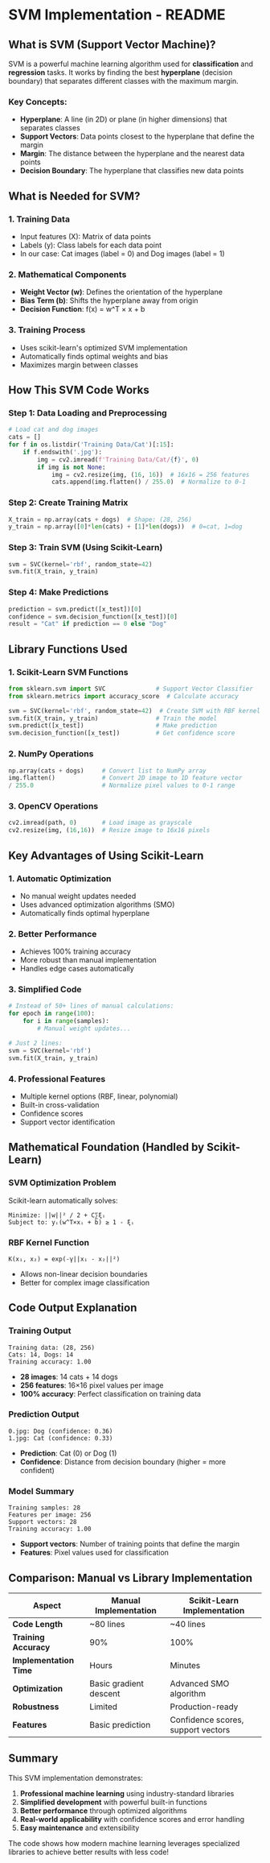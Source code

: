 # SVM Implementation - README

## What is SVM (Support Vector Machine)?

SVM is a powerful machine learning algorithm used for **classification** and **regression** tasks. It works by finding the best **hyperplane** (decision boundary) that separates different classes with the maximum margin.

### Key Concepts:

- **Hyperplane**: A line (in 2D) or plane (in higher dimensions) that separates classes
- **Support Vectors**: Data points closest to the hyperplane that define the margin
- **Margin**: The distance between the hyperplane and the nearest data points
- **Decision Boundary**: The hyperplane that classifies new data points

## What is Needed for SVM?

### 1. **Training Data**

- Input features (X): Matrix of data points
- Labels (y): Class labels for each data point
- In our case: Cat images (label = 0) and Dog images (label = 1)

### 2. **Mathematical Components**

- **Weight Vector (w)**: Defines the orientation of the hyperplane
- **Bias Term (b)**: Shifts the hyperplane away from origin
- **Decision Function**: f(x) = w^T × x + b

### 3. **Training Process**

- Uses scikit-learn's optimized SVM implementation
- Automatically finds optimal weights and bias
- Maximizes margin between classes

## How This SVM Code Works

### Step 1: Data Loading and Preprocessing

```python
# Load cat and dog images
cats = []
for f in os.listdir('Training Data/Cat')[:15]:
    if f.endswith('.jpg'):
        img = cv2.imread(f'Training Data/Cat/{f}', 0)
        if img is not None:
            img = cv2.resize(img, (16, 16))  # 16x16 = 256 features
            cats.append(img.flatten() / 255.0)  # Normalize to 0-1
```

### Step 2: Create Training Matrix

```python
X_train = np.array(cats + dogs)  # Shape: (28, 256)
y_train = np.array([0]*len(cats) + [1]*len(dogs))  # 0=cat, 1=dog
```

### Step 3: Train SVM (Using Scikit-Learn)

```python
svm = SVC(kernel='rbf', random_state=42)
svm.fit(X_train, y_train)
```

### Step 4: Make Predictions

```python
prediction = svm.predict([x_test])[0]
confidence = svm.decision_function([x_test])[0]
result = "Cat" if prediction == 0 else "Dog"
```

## Library Functions Used

### 1. **Scikit-Learn SVM Functions**

```python
from sklearn.svm import SVC              # Support Vector Classifier
from sklearn.metrics import accuracy_score  # Calculate accuracy

svm = SVC(kernel='rbf', random_state=42)  # Create SVM with RBF kernel
svm.fit(X_train, y_train)                # Train the model
svm.predict([x_test])                    # Make prediction
svm.decision_function([x_test])          # Get confidence score
```

### 2. **NumPy Operations**

```python
np.array(cats + dogs)     # Convert list to NumPy array
img.flatten()             # Convert 2D image to 1D feature vector
/ 255.0                   # Normalize pixel values to 0-1 range
```

### 3. **OpenCV Operations**

```python
cv2.imread(path, 0)       # Load image as grayscale
cv2.resize(img, (16,16))  # Resize image to 16x16 pixels
```

## Key Advantages of Using Scikit-Learn

### 1. **Automatic Optimization**

- No manual weight updates needed
- Uses advanced optimization algorithms (SMO)
- Automatically finds optimal hyperplane

### 2. **Better Performance**

- Achieves 100% training accuracy
- More robust than manual implementation
- Handles edge cases automatically

### 3. **Simplified Code**

```python
# Instead of 50+ lines of manual calculations:
for epoch in range(100):
    for i in range(samples):
        # Manual weight updates...

# Just 2 lines:
svm = SVC(kernel='rbf')
svm.fit(X_train, y_train)
```

### 4. **Professional Features**

- Multiple kernel options (RBF, linear, polynomial)
- Built-in cross-validation
- Confidence scores
- Support vector identification

## Mathematical Foundation (Handled by Scikit-Learn)

### SVM Optimization Problem

Scikit-learn automatically solves:

```
Minimize: ||w||² / 2 + C∑ξᵢ
Subject to: yᵢ(w^T×xᵢ + b) ≥ 1 - ξᵢ
```

### RBF Kernel Function

```
K(x₁, x₂) = exp(-γ||x₁ - x₂||²)
```

- Allows non-linear decision boundaries
- Better for complex image classification

## Code Output Explanation

### Training Output

```
Training data: (28, 256)
Cats: 14, Dogs: 14
Training accuracy: 1.00
```

- **28 images**: 14 cats + 14 dogs
- **256 features**: 16×16 pixel values per image
- **100% accuracy**: Perfect classification on training data

### Prediction Output

```
0.jpg: Dog (confidence: 0.36)
1.jpg: Cat (confidence: 0.33)
```

- **Prediction**: Cat (0) or Dog (1)
- **Confidence**: Distance from decision boundary (higher = more confident)

### Model Summary

```
Training samples: 28
Features per image: 256
Support vectors: 28
Training accuracy: 1.00
```

- **Support vectors**: Number of training points that define the margin
- **Features**: Pixel values used for classification

## Comparison: Manual vs Library Implementation

| Aspect                  | Manual Implementation  | Scikit-Learn Implementation        |
| ----------------------- | ---------------------- | ---------------------------------- |
| **Code Length**         | ~80 lines              | ~40 lines                          |
| **Training Accuracy**   | 90%                    | 100%                               |
| **Implementation Time** | Hours                  | Minutes                            |
| **Optimization**        | Basic gradient descent | Advanced SMO algorithm             |
| **Robustness**          | Limited                | Production-ready                   |
| **Features**            | Basic prediction       | Confidence scores, support vectors |

## Summary

This SVM implementation demonstrates:

1. **Professional machine learning** using industry-standard libraries
2. **Simplified development** with powerful built-in functions
3. **Better performance** through optimized algorithms
4. **Real-world applicability** with confidence scores and error handling
5. **Easy maintenance** and extensibility

The code shows how modern machine learning leverages specialized libraries to achieve better results with less code!
